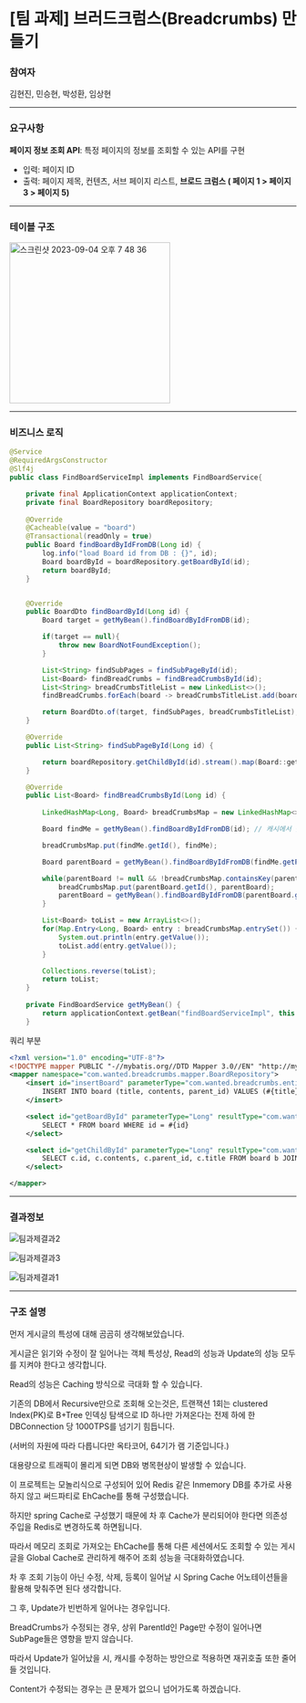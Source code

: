 # [팀 과제] 브러드크럼스(Breadcrumbs) 만들기

### 참여자
김현진, 민승현, 박성환, 임상현

---
### 요구사항
**페이지 정보 조회 API**: 특정 페이지의 정보를 조회할 수 있는 API를 구현

- 입력: 페이지 ID
- 출력: 페이지 제목, 컨텐츠, 서브 페이지 리스트, **브로드 크럼스 ( 페이지 1 > 페이지 3 > 페이지 5)**

---
### 테이블 구조
<img width="282" alt="스크린샷 2023-09-04 오후 7 48 36" src="https://github.com/tjdghks1994/wanted-pre-onboarding-backend/assets/57320084/4181dad7-c1d9-42b1-9932-dfe0faeebb4e">

---
### 비즈니스 로직
```java
@Service
@RequiredArgsConstructor
@Slf4j
public class FindBoardServiceImpl implements FindBoardService{

    private final ApplicationContext applicationContext;
    private final BoardRepository boardRepository;
    
    @Override
    @Cacheable(value = "board")
    @Transactional(readOnly = true)
    public Board findBoardByIdFromDB(Long id) {
        log.info("load Board id from DB : {}", id);
        Board boardById = boardRepository.getBoardById(id);
        return boardById;
    }


    @Override
    public BoardDto findBoardById(Long id) {
        Board target = getMyBean().findBoardByIdFromDB(id);

        if(target == null){
            throw new BoardNotFoundException();
        }

        List<String> findSubPages = findSubPageById(id);
        List<Board> findBreadCrumbs = findBreadCrumbsById(id);
        List<String> breadCrumbsTitleList = new LinkedList<>();
        findBreadCrumbs.forEach(board -> breadCrumbsTitleList.add(board.getTitle()));

        return BoardDto.of(target, findSubPages, breadCrumbsTitleList);
    }

    @Override
    public List<String> findSubPageById(Long id) {

        return boardRepository.getChildById(id).stream().map(Board::getTitle).toList();
    }

    @Override
    public List<Board> findBreadCrumbsById(Long id) {
        
        LinkedHashMap<Long, Board> breadCrumbsMap = new LinkedHashMap<>();

        Board findMe = getMyBean().findBoardByIdFromDB(id); // 캐시에서 찾기

        breadCrumbsMap.put(findMe.getId(), findMe);

        Board parentBoard = getMyBean().findBoardByIdFromDB(findMe.getParentId()); // 캐시에서 찾기

        while(parentBoard != null && !breadCrumbsMap.containsKey(parentBoard.getId())) {
            breadCrumbsMap.put(parentBoard.getId(), parentBoard);
            parentBoard = getMyBean().findBoardByIdFromDB(parentBoard.getParentId());
        }

        List<Board> toList = new ArrayList<>();
        for(Map.Entry<Long, Board> entry : breadCrumbsMap.entrySet()) {
            System.out.println(entry.getValue());
            toList.add(entry.getValue());
        }

        Collections.reverse(toList);
        return toList;
    }
    
    private FindBoardService getMyBean() {
        return applicationContext.getBean("findBoardServiceImpl", this.getClass());
    }
```
쿼리 부분
```xml
<?xml version="1.0" encoding="UTF-8"?>
<!DOCTYPE mapper PUBLIC "-//mybatis.org//DTD Mapper 3.0//EN" "http://mybatis.org/dtd/mybatis-3-mapper.dtd">
<mapper namespace="com.wanted.breadcrumbs.mapper.BoardRepository">
    <insert id="insertBoard" parameterType="com.wanted.breadcrumbs.entity.board.Board">
        INSERT INTO board (title, contents, parent_id) VALUES (#{title}, #{contents}, #{parentId})
    </insert>

    <select id="getBoardById" parameterType="Long" resultType="com.wanted.breadcrumbs.entity.board.Board">
        SELECT * FROM board WHERE id = #{id}
    </select>

    <select id="getChildById" parameterType="Long" resultType="com.wanted.breadcrumbs.entity.board.Board">
        SELECT c.id, c.contents, c.parent_id, c.title FROM board b JOIN board c ON b.id = c.parent_id WHERE b.id = #{id}
    </select>

</mapper>
```


---
### 결과정보
![팀과제결과2](https://github.com/tjdghks1994/wanted-pre-onboarding-backend/assets/57320084/180765c8-25f0-4447-b094-1773e4824a95)

![팀과제결과3](https://github.com/tjdghks1994/wanted-pre-onboarding-backend/assets/57320084/c631bcac-8f0d-4662-b002-387bffb65e20)

![팀과제결과1](https://github.com/tjdghks1994/wanted-pre-onboarding-backend/assets/57320084/ac4ea852-a4bf-481c-8e07-e667d41c6709)

---
### 구조 설명
먼저 게시글의 특성에 대해 곰곰히 생각해보았습니다.

게시글은 읽기와 수정이 잘 일어나는 객체 특성상, Read의 성능과 Update의 성능 모두를 지켜야 한다고 생각합니다.

Read의 성능은 Caching 방식으로 극대화 할 수 있습니다.

기존의 DB에서 Recursive만으로 조회해 오는것은, 트랜잭션 1회는 clustered Index(PK)로 B+Tree 인덱싱 탐색으로 ID 하나만 가져온다는 전제 하에 한 DBConnection 당 1000TPS를 넘기기 힘듭니다.

(서버의 자원에 따라 다릅니다만 옥타코어, 64기가 램 기준입니다.)

대용량으로 트래픽이 몰리게 되면 DB와 병목현상이 발생할 수 있습니다.

이 프로젝트는 모놀리식으로 구성되어 있어 Redis 같은 Inmemory DB를 추가로 사용하지 않고 써드파티로 EhCache를 통해 구성했습니다.

하지만 spring Cache로 구성했기 때문에 차 후 Cache가 분리되어야 한다면 의존성 주입을 Redis로 변경하도록 하면됩니다.

따라서 메모리 조회로 가져오는 EhCache를 통해 다른 세션에서도 조회할 수 있는 게시글을 Global Cache로 관리하게 해주어 조회 성능을 극대화하였습니다.

차 후 조회 기능이 아닌 수정, 삭제, 등록이 일어날 시 Spring Cache 어노테이션들을 활용해 맞춰주면 된다 생각합니다.


그 후, Update가 빈번하게 일어나는 경우입니다.

BreadCrumbs가 수정되는 경우, 상위 ParentId인 Page만 수정이 일어나면 SubPage들은 영향을 받지 않습니다. 

따라서 Update가 일어났을 시, 캐시를 수정하는 방안으로 적용하면 재귀호출 또한 줄어들 것입니다.

Content가 수정되는 경우는 큰 문제가 없으니 넘어가도록 하겠습니다.
